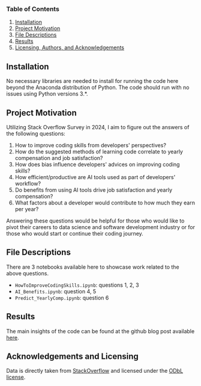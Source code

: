 ### Table of Contents

1. [Installation](#installation)
2. [Project Motivation](#motivation)
3. [File Descriptions](#files)
4. [Results](#results)
5. [Licensing, Authors, and Acknowledgements](#licensing)

## Installation <a name="installation"></a>

No necessary libraries are needed to install for running the code here beyond the Anaconda distribution of Python.  The code should run with no issues using Python versions 3.*.

## Project Motivation<a name="motivation"></a>

Utilizing Stack Overflow Survey in 2024, I aim to figure out the answers of the following questions:

1. How to improve coding skills from developers' perspectives?
2. How do the suggested methods of learning code correlate to yearly compensation and job satisfaction?
3. How does bias influence developers' advices on improving coding skills?
4. How efficient/productive are AI tools used as part of developers' workflow?
5. Do benefits from using AI tools drive job satisfaction and yearly compensation?
6. What factors about a developer would contribute to how much they earn per year?

Answering these questions would be helpful for those who would like to pivot their careers to data science and software development industry or for those who would start or continue their coding journey.


## File Descriptions <a name="files"></a>

There are 3 notebooks available here to showcase work related to the above questions.

* `HowToImproveCodingSkills.ipynb`: questions 1, 2, 3
* `AI_Benefits.ipynb`: question 4, 5
* `Predict_YearlyComp.ipynb`: question 6 

## Results<a name="results"></a>

The main insights of the code can be found at the github blog post available [here](https://medium.com/@josh_2774/how-do-you-become-a-developer-5ef1c1c68711).

## Acknowledgements and Licensing <a name="licensing"></a>

Data is directly taken from [StackOverflow](https://survey.stackoverflow.co/) and licensed under the [ODbL license](https://opendatacommons.org/licenses/odbl/1-0/).
